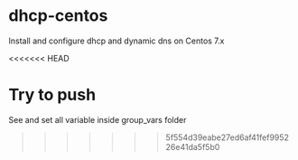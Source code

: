 # dhcp-centos
Install and configure dhcp and dynamic dns on Centos 7.x

<<<<<<< HEAD

Try to push
=======
See and set all variable inside group_vars folder 
>>>>>>> 5f554d39eabe27ed6af41fef995226e41da5f5b0
